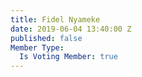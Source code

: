 ```yaml
---
title: Fidel Nyameke
date: 2019-06-04 13:40:00 Z
published: false
Member Type:
  Is Voting Member: true
---
```


